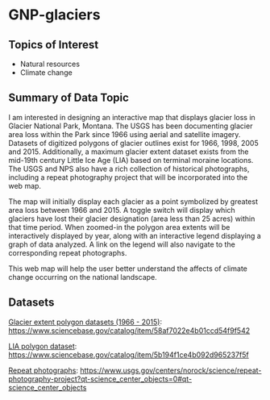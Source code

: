 # GNP-glaciers

## Topics of Interest

* Natural resources
* Climate change

## Summary of Data Topic

I am interested in designing an interactive map that displays glacier loss in Glacier National Park, Montana. The USGS has been documenting glacier area loss within the Park since 1966 using aerial and satellite imagery. Datasets of digitized polygons of glacier outlines exist for 1966, 1998, 2005 and 2015. Additionally, a maximum glacier extent dataset exists from the mid-19th century Little Ice Age (LIA) based on terminal moraine locations. The USGS and NPS also have a rich collection of historical photographs, including a repeat photography project that will be incorporated into the web map. 

The map will initially display each glacier as a point symbolized by greatest area loss between 1966 and 2015. A toggle switch will display which glaciers have lost their glacier designation (area less than 25 acres) within that time period. When zoomed-in the polygon area extents will be interactively displayed by year, along with an interactive legend displaying a graph of data analyzed. A link on the legend will also navigate to the corresponding repeat photographs.

This web map will help the user better understand the affects of climate change occurring on the national landscape.

## Datasets

[Glacier extent polygon datasets (1966 - 2015)](https://www.sciencebase.gov/catalog/item/58af7022e4b01ccd54f9f542):
https://www.sciencebase.gov/catalog/item/58af7022e4b01ccd54f9f542

[LIA polygon dataset](https://www.sciencebase.gov/catalog/item/5b194f1ce4b092d965237f5f):
https://www.sciencebase.gov/catalog/item/5b194f1ce4b092d965237f5f

[Repeat photographs](https://www.usgs.gov/centers/norock/science/repeat-photography-project?qt-science_center_objects=0#qt-science_center_objects):
https://www.usgs.gov/centers/norock/science/repeat-photography-project?qt-science_center_objects=0#qt-science_center_objects
